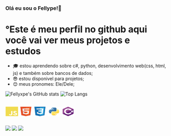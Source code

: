 ### Olá eu sou o Fellype!👋

<h1>°Este é meu perfil no github aqui você vai ver meus projetos e estudos</h1>

- 🎓 estou aprendendo sobre c#, python, desenvolvimento web(css, html, js) e também sobre bancos de dados;
- 😎 estou disponivel para projetos;
- 😊 meus pronomes: Ele/Dele;
  
![Fellyxpe's GitHub stats](https://github-readme-stats.vercel.app/api?username=Fellyxpe&show_icons=true&theme=dracula)
![Top Langs](https://github-readme-stats.vercel.app/api/top-langs/?username=Fellyxpe&hide_progress=true)


<div style="display: inline_block"><br>
  <img align="center" alt="Felly-Js" height="30" width="40" src="https://raw.githubusercontent.com/devicons/devicon/master/icons/javascript/javascript-plain.svg">
  <img align="center" alt="Felly-HTML" height="30" width="40" src="https://raw.githubusercontent.com/devicons/devicon/master/icons/html5/html5-original.svg">
  <img align="center" alt="Felly-CSS" height="30" width="40" src="https://raw.githubusercontent.com/devicons/devicon/master/icons/css3/css3-original.svg">
  <img align="center" alt="Felly-Python" height="30" width="40" src="https://raw.githubusercontent.com/devicons/devicon/master/icons/python/python-original.svg">
  <img align="center" alt="Felly-Csharp" height="30" width="40" src="https://raw.githubusercontent.com/devicons/devicon/master/icons/csharp/csharp-original.svg">
</div>
  
 ##

<a href= "https://www.youtube.com/@Fellef/channels" target = "_blank"><img src = "https://img.shields.io/badge/YouTube-FF0000?style=for-the-badge&logo=youtube&logoColor=white"></a>
<a href= "linkedin.com/in/fellype-ferreira-948267166"><img src = "https://img.shields.io/badge/LinkedIn-0077B5?style=for-the-badge&logo=linkedin&logoColor=white"></a>
<a href= "darkmon480@gmail.com"><img src = "https://img.shields.io/badge/Gmail-D14836?style=for-the-badge&logo=gmail&logoColor=white"></a>
